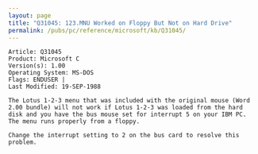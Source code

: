 ```yaml
---
layout: page
title: "Q31045: 123.MNU Worked on Floppy But Not on Hard Drive"
permalink: /pubs/pc/reference/microsoft/kb/Q31045/
---
```


	Article: Q31045
	Product: Microsoft C
	Version(s): 1.00
	Operating System: MS-DOS
	Flags: ENDUSER |
	Last Modified: 19-SEP-1988
	
	The Lotus 1-2-3 menu that was included with the original mouse (Word
	2.00 bundle) will not work if Lotus 1-2-3 was loaded from the hard
	disk and you have the bus mouse set for interrupt 5 on your IBM PC.
	The menu runs properly from a floppy.
	
	Change the interrupt setting to 2 on the bus card to resolve this
	problem.
